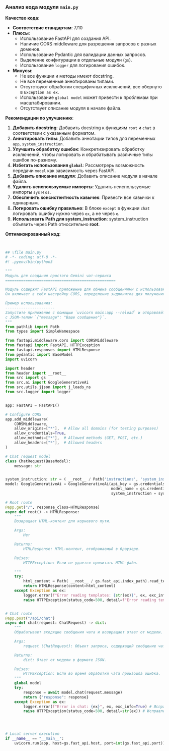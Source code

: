 ### **Анализ кода модуля `main.py`**

**Качество кода**:
- **Соответствие стандартам**: 7/10
- **Плюсы**:
  - Использование FastAPI для создания API.
  - Наличие CORS middleware для разрешения запросов с разных доменов.
  - Использование Pydantic для валидации данных запросов.
  - Выделение конфигурации в отдельные модули (`gs`).
  - Использование `logger` для логирования ошибок.
- **Минусы**:
  - Не все функции и методы имеют docstring.
  - Не все переменные аннотированы типами.
  - Отсутствуют обработки специфичных исключений, все обернуто в `Exception as ex`.
  - Использование `global model` может привести к проблемам при масштабировании.
  - Отсутствует описание модуля в начале файла.

**Рекомендации по улучшению**:

1.  **Добавить docstring**: Добавить docstring к функциям `root` и `chat` в соответствии с указанным форматом.
2.  **Аннотировать типы**: Добавить аннотации типов для переменных `app`, `system_instruction`.
3.  **Улучшить обработку ошибок**: Конкретизировать обработку исключений, чтобы логировать и обрабатывать различные типы ошибок по-разному.
4.  **Избегать использования `global`**: Рассмотрерь возможность передачи `model` как зависимость через FastAPI.
5.  **Добавить описание модуля**: Добавить описание модуля в начале файла.
6.  **Удалить неиспользуемые импорты**: Удалить неиспользуемые импорты `sys` и `os`.
7.  **Обеспечить консистентность кавычек**: Привести все кавычки к одинарным.
8.  **Логировать ошибку правильно**: В блоке `except` в функции `chat` логировать ошибку нужно через `ex`, а не через `e`.
9.  **Использовать Path для system_instruction**: system_instruction объявить через Path относительно __root__.

**Оптимизированный код**:

```python
                

## \file main.py
# -*- coding: utf-8 -*-
#! .pyenv/bin/python3

"""
Модуль для создания простого Gemini чат-сервиса
=================================================

Модуль содержит FastAPI приложение для обмена сообщениями с использованием модели Google Gemini.
Он включает в себя настройку CORS, определение эндпоинтов для получения HTML-страницы и обработки чат-запросов.

Пример использования:
----------------------
Запустите приложение с помощью `uvicorn main:app --reload` и отправляйте POST-запросы на эндпоинт `/api/chat`
с JSON-телом `{"message": "Ваше сообщение"}`.
"""
from pathlib import Path
from types import SimpleNamespace

from fastapi.middleware.cors import CORSMiddleware
from fastapi import FastAPI, HTTPException
from fastapi.responses import HTMLResponse
from pydantic import BaseModel
import uvicorn

import header
from header import __root__
from src import gs
from src.ai import GoogleGenerativeAi
from src.utils.jjson import j_loads_ns
from src.logger import logger


app: FastAPI = FastAPI()

# Configure CORS
app.add_middleware(
    CORSMiddleware,
    allow_origins=["*"],  # Allow all domains (for testing purposes)
    allow_credentials=True,
    allow_methods=["*"],  # Allowed methods (GET, POST, etc.)
    allow_headers=["*"],  # Allowed headers
)

# Chat request model
class ChatRequest(BaseModel):
    message: str


system_instruction: str = ( __root__ / Path('instructions', 'system_instruction.md')).read_text(encoding='UTF-8')
model: GoogleGenerativeAi = GoogleGenerativeAi(api_key = gs.credentials.gemini.api_key, 
                                               model_name = gs.credentials.gemini.model_name, 
                                               system_instruction = system_instruction)

# Root route
@app.get("/", response_class=HTMLResponse)
async def root() -> HTMLResponse:
    """
    Возвращает HTML-контент для корневого пути.

    Args:
        Нет

    Returns:
        HTMLResponse: HTML-контент, отображаемый в браузере.

    Raises:
        HTTPException: Если не удается прочитать HTML-файл.

    """
    try:
        html_content = Path( __root__ / gs.fast_api.index_path).read_text(encoding="utf-8")
        return HTMLResponse(content=html_content)
    except Exception as ex:
        logger.error(f"Error reading templates: {str(ex)}", ex, exc_info=True)
        raise HTTPException(status_code=500, detail=f"Error reading templates:{str(ex)}" )


# Chat route
@app.post("/api/chat")
async def chat(request: ChatRequest) -> dict:
    """
    Обрабатывает входящие сообщения чата и возвращает ответ от модели.

    Args:
        request (ChatRequest): Объект запроса, содержащий сообщение чата.

    Returns:
        dict: Ответ от модели в формате JSON.

    Raises:
        HTTPException: Если во время обработки чата произошла ошибка.
    """
    global model
    try:
        response = await model.chat(request.message)
        return {"response": response}
    except Exception as ex:
        logger.error(f"Error in chat: {ex}", ex, exc_info=True) # Исправлено логирование ошибки
        raise HTTPException(status_code=500, detail=str(ex)) # Исправлено detail


    

# Local server execution
if __name__ == "__main__":
    uvicorn.run(app, host=gs.fast_api.host, port=int(gs.fast_api.port))